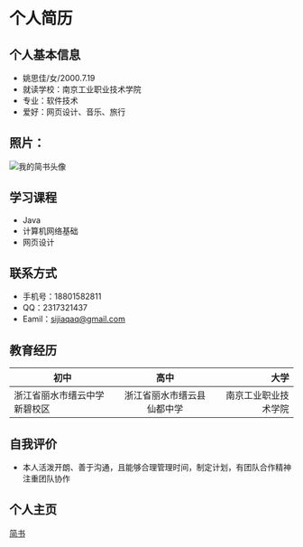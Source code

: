 # 个人简历

## 个人基本信息
- 姚思佳/女/2000.7.19
- 就读学校：南京工业职业技术学院
- 专业：软件技术
- 爱好：网页设计、音乐、旅行
## 照片：
![我的简书头像](https://upload.jianshu.io/users/upload_avatars/14263289/a5b2d886-5080-4c9f-b9fc-83badbef213d?imageMogr2/auto-orient/strip|imageView2/1/w/240/h/240)

## 学习课程
- Java
- 计算机网络基础
- 网页设计

## 联系方式
- 手机号：18801582811
- QQ：2317321437
- Eamil：sijiaqaq@gmail.com

## 教育经历
初中 | 高中 | 大学
-----------|:-----------:|-----------:
浙江省丽水市缙云中学新碧校区    |  浙江省丽水市缙云县仙都中学   | 南京工业职业技术学院

## 自我评价
- 本人活泼开朗、善于沟通，且能够合理管理时间，制定计划，有团队合作精神注重团队协作

## 个人主页
[简书](https://www.jianshu.com/u/10e529353c72)
